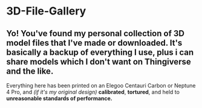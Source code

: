 # 3D-File-Gallery
Yo! You've found my personal collection of 3D model files that I've made or downloaded. It's basically a backup of everything I use, plus i can share models which I don't want on Thingiverse and the like.
-----------------
Everything here has been printed on an Elegoo Centauri Carbon or Neptune 4 Pro, and *(if it's my original design)* **calibrated**, **tortured**, and held to **unreasonable standards of performance.**
